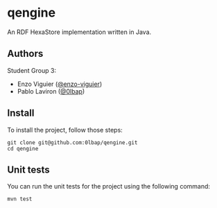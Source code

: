 # qengine

An RDF HexaStore implementation written in Java.

## Authors

Student Group 3:

- Enzo Viguier ([@enzo-viguier](https://github.com/enzo-viguier))
- Pablo Laviron ([@0lbap](https://github.com/0lbap))

## Install

To install the project, follow those steps:

```shell
git clone git@github.com:0lbap/qengine.git
cd qengine
```

## Unit tests

You can run the unit tests for the project using the following command:

```shell
mvn test
```
